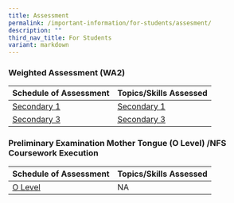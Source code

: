 ```yaml
---
title: Assessment
permalink: /important-information/for-students/assesment/
description: ""
third_nav_title: For Students
variant: markdown
---
```

### 	Weighted Assessment (WA2)

|  Schedule of Assessment | Topics/Skills Assessed |
| -------- | -------- |
| [Secondary 1](https://drive.google.com/file/d/1dRTTf8Q5PyR64TcSFBeOpQgmTRdpW4wA/view?usp=drive_link)     |  [Secondary 1](https://drive.google.com/file/d/1_IXChgk-BDqihxLCaV6fd6k-BMmowGKd/view?usp=drive_link)  |
| [Secondary 3](https://drive.google.com/file/d/1YB62ZsLKjVtKj2X80tuY7aEEuv8zxuiZ/view?usp=drive_link)     |  [Secondary 3](https://drive.google.com/file/d/1yQcZO-ZnjzssTcLNFsrH2RkESNODHexT/view?usp=drive_link)      |


### 	Preliminary Examination Mother Tongue (O Level) /NFS Coursework Execution

|  Schedule of Assessment | Topics/Skills Assessed |
| -------- | -------- |
| [O Level](https://drive.google.com/file/d/1KQQC-TeVbkVcQXsy75l5Wndx_Cd5tXc_/view?usp=drive_link)     |  NA
